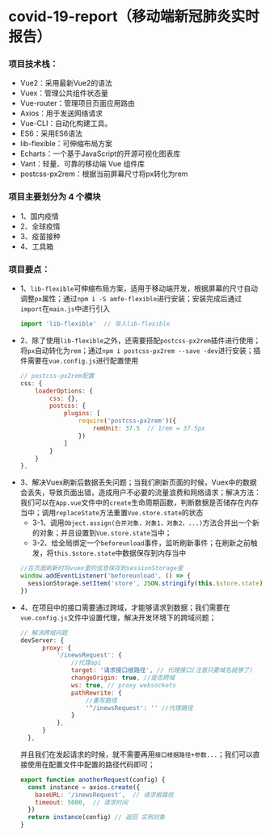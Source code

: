 # covid-19-report（移动端新冠肺炎实时报告）
### 项目技术栈：
* Vue2：采用最新Vue2的语法
* Vuex：管理公共组件状态量
* Vue-router：管理项目页面应用路由
* Axios：用于发送网络请求
* Vue-CLI：自动化构建工具。
* ES6：采用ES6语法
* lib-flexible：可伸缩布局方案
* Echarts：一个基于JavaScript的开源可视化图表库
* Vant：轻量、可靠的移动端 Vue 组件库
* postcss-px2rem：根据当前屏幕尺寸将px转化为rem

### 项目主要划分为 4 个模块
* 1、国内疫情
* 2、全球疫情
* 3、疫苗接种
* 4、工具箱

### 项目要点：
* 1、`lib-flexible`可伸缩布局方案，适用于移动端开发，根据屏幕的尺寸自动调整`px`属性；通过`npm i -S amfe-flexible`进行安装；安装完成后通过`import`在`main.js`中进行引入
  ```js
  import 'lib-flexible'  // 导入lib-flexible
  ```
* 2、除了使用`lib-flexible`之外，还需要搭配`postcss-px2rem`插件进行使用；将`px`自动转化为`rem`；通过`npm i postcss-px2rem --save -dev`进行安装；插件需要在`vue.config.js`进行配置使用
  ```js
  // postcss-px2rem配置
  css: {
      loaderOptions: {
          css: {},
          postcss: {
              plugins: [
                  require('postcss-px2rem')({
                      remUnit: 37.5  // 1rem = 37.5px
                  })
              ]
          }
      }
  },
  ```
* 3、解决Vuex刷新后数据丢失问题；当我们刷新页面的时候，Vuex中的数据会丢失，导致页面出错，造成用户不必要的流量浪费和网络请求；解决方法：我们可以在`App.vue`文件中的`create`生命周期函数，判断数据是否储存在内存当中；调用`replaceState`方法重置`Vue.store.state`的状态
  * 3-1、调用`Object.assign(合并对象，对象1，对象2，...)`方法合并出一个新的对象；并且设置到`Vue.store.state`当中；
  * 3-2、给全局绑定一个`beforeunload`事件，监听刷新事件；在刷新之前触发，将`this.$store.state`中数据保存到内存当中
  ```js
  //在页面刷新时将vuex里的信息保存到sessionStorage里
  window.addEventListener('beforeunload', () => {
    sessionStorage.setItem('store', JSON.stringify(this.$store.state));
  })
  ```
* 4、在项目中的接口需要通过跨域，才能够请求到数据；我们需要在`vue.config.js`文件中设置代理，解决开发环境下的跨域问题；
  ```js
  // 解决跨域问题
  devServer: {
		proxy: {
			'/inewsRequest': {
				//代理api
				target: '请求接口根路径', // 代理接口(注意只要域名就够了)
				changeOrigin: true, //是否跨域
				ws: true, // proxy websockets
				pathRewrite: {
					//重写路径
					'^/inewsRequest': '' //代理路径
				}
			},
		}
	},
  ```
  并且我们在发起请求的时候，就不需要再用`接口根据路径+参数...`；我们可以直接使用在配置文件中配置的路径代码即可；
  ```js
  export function anotherRequest(config) {
    const instance = axios.create({
      baseURL: '/inewsRequest',  // 请求根路径
      timeout: 5000,  // 请求时间
    })
    return instance(config) // 返回 实例对象
  }
  ```